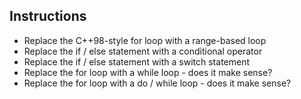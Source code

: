 ## Instructions

* Replace the C++98-style for loop with a range-based loop
* Replace the if / else statement with a conditional operator
* Replace the if / else statement with a switch statement
* Replace the for loop with a while loop - does it make sense?
* Replace the for loop with a do / while loop - does it make sense?

